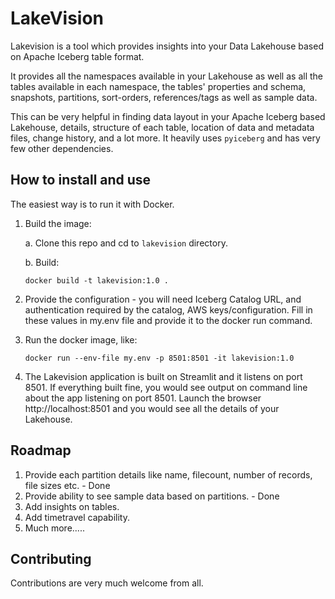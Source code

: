 # LakeVision

Lakevision is a tool which provides insights into your Data Lakehouse based on Apache Iceberg table format.

It provides all the namespaces available in your Lakehouse as well as all the tables available in each namespace, the tables' properties and schema, snapshots, partitions, sort-orders, references/tags as well as sample data.

This can be very helpful in finding data layout in your Apache Iceberg based Lakehouse, details, structure of each table, location of data and metadata files, change history, and a lot more. It heavily uses `pyiceberg` and has very few other dependencies.

## How to install and use

The easiest way is to run it with Docker. 

1. Build the image:
    
    a. Clone this repo and cd to `lakevision` directory.
    
    b. Build:

    `docker build -t lakevision:1.0 .`

2. Provide the configuration - you will need Iceberg Catalog URL, and authentication required by the catalog, AWS keys/configuration. Fill in these values in my.env file and provide it to the docker run command.

3. Run the docker image, like:

    `docker run --env-file my.env -p 8501:8501 -it lakevision:1.0`

4. The Lakevision application is built on Streamlit and it listens on port 8501. If everything built fine, you would see output on command line about the app listening on port 8501. Launch the browser http://localhost:8501 and you would see all the details of your Lakehouse.

## Roadmap

1. Provide each partition details like name, filecount, number of records, file sizes etc. - Done
2. Provide ability to see sample data based on partitions. - Done
3. Add insights on tables.
4. Add timetravel capability.
5. Much more.....

    
## Contributing

Contributions are very much welcome from all.
